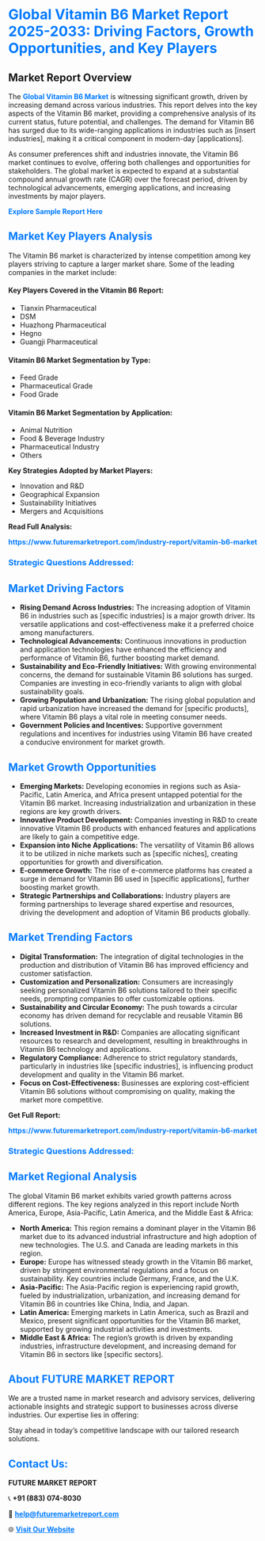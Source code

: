 <h1 style="color: #007BFF;">Global Vitamin B6 Market Report 2025-2033: Driving Factors, Growth Opportunities, and Key Players</h1>

<section id="overview">
<h2>Market Report Overview</h2>
<p>The <a href="https://www.futuremarketreport.com/industry-report/vitamin-b6-market" style="color: #007BFF; text-decoration: none;"><strong>Global Vitamin B6 Market</strong></a> is witnessing significant growth, driven by increasing demand across various industries. This report delves into the key aspects of the Vitamin B6 market, providing a comprehensive analysis of its current status, future potential, and challenges. The demand for Vitamin B6 has surged due to its wide-ranging applications in industries such as [insert industries], making it a critical component in modern-day [applications].</p>
<p>As consumer preferences shift and industries innovate, the Vitamin B6 market continues to evolve, offering both challenges and opportunities for stakeholders. The global market is expected to expand at a substantial compound annual growth rate (CAGR) over the forecast period, driven by technological advancements, emerging applications, and increasing investments by major players.</p>
</section>

<section id="overview">
<p><a href="https://www.futuremarketreport.com/request-sample/reportId=26472" style="color: #007BFF; text-decoration: none;"><strong>Explore Sample Report Here</strong></a></p>
</section>

<section id="key-players">
<h2 style="color: #007BFF;">Market Key Players Analysis</h2>
<p>The Vitamin B6 market is characterized by intense competition among key players striving to capture a larger market share. Some of the leading companies in the market include:</p>
<h4>Key Players Covered in the Vitamin B6 Report:</h4>
<ul><li>Tianxin Pharmaceutical</li><li>DSM</li><li>Huazhong Pharmaceutical</li><li>Hegno</li><li>Guangji Pharmaceutical</li></ul>
<h4>Vitamin B6 Market Segmentation by Type:</h4>
<ul><li>Feed Grade</li><li>Pharmaceutical Grade</li><li>Food Grade</li></ul>

<h4>Vitamin B6 Market Segmentation by Application:</h4>
<ul><li>Animal Nutrition</li><li>Food &amp; Beverage Industry</li><li>Pharmaceutical Industry</li><li>Others</li></ul>
<p><strong>Key Strategies Adopted by Market Players:</strong></p>
<ul>
<li>Innovation and R&D</li>
<li>Geographical Expansion</li>
<li>Sustainability Initiatives</li>
<li>Mergers and Acquisitions</li>
</ul>
</section>

<section>
<p><strong>Read Full Analysis: </strong></p><a href="https://www.futuremarketreport.com/industry-report/vitamin-b6-market" style="color: #007BFF; text-decoration: none;"><strong>https://www.futuremarketreport.com/industry-report/vitamin-b6-market</strong></a>
<h3 style="color: #007BFF;">Strategic Questions Addressed:</h3>
</section>

<section id="driving-factors">
<h2 style="color: #007BFF;">Market Driving Factors</h2>
<ul>
<li><strong>Rising Demand Across Industries:</strong> The increasing adoption of Vitamin B6 in industries such as [specific industries] is a major growth driver. Its versatile applications and cost-effectiveness make it a preferred choice among manufacturers.</li>
<li><strong>Technological Advancements:</strong> Continuous innovations in production and application technologies have enhanced the efficiency and performance of Vitamin B6, further boosting market demand.</li>
<li><strong>Sustainability and Eco-Friendly Initiatives:</strong> With growing environmental concerns, the demand for sustainable Vitamin B6 solutions has surged. Companies are investing in eco-friendly variants to align with global sustainability goals.</li>
<li><strong>Growing Population and Urbanization:</strong> The rising global population and rapid urbanization have increased the demand for [specific products], where Vitamin B6 plays a vital role in meeting consumer needs.</li>
<li><strong>Government Policies and Incentives:</strong> Supportive government regulations and incentives for industries using Vitamin B6 have created a conducive environment for market growth.</li>
</ul>
</section>

<section id="growth-opportunities">
<h2 style="color: #007BFF;">Market Growth Opportunities</h2>
<ul>
<li><strong>Emerging Markets:</strong> Developing economies in regions such as Asia-Pacific, Latin America, and Africa present untapped potential for the Vitamin B6 market. Increasing industrialization and urbanization in these regions are key growth drivers.</li>
<li><strong>Innovative Product Development:</strong> Companies investing in R&D to create innovative Vitamin B6 products with enhanced features and applications are likely to gain a competitive edge.</li>
<li><strong>Expansion into Niche Applications:</strong> The versatility of Vitamin B6 allows it to be utilized in niche markets such as [specific niches], creating opportunities for growth and diversification.</li>
<li><strong>E-commerce Growth:</strong> The rise of e-commerce platforms has created a surge in demand for Vitamin B6 used in [specific applications], further boosting market growth.</li>
<li><strong>Strategic Partnerships and Collaborations:</strong> Industry players are forming partnerships to leverage shared expertise and resources, driving the development and adoption of Vitamin B6 products globally.</li>
</ul>
</section>

<section id="trending-factors">
<h2 style="color: #007BFF;">Market Trending Factors</h2>
<ul>
<li><strong>Digital Transformation:</strong> The integration of digital technologies in the production and distribution of Vitamin B6 has improved efficiency and customer satisfaction.</li>
<li><strong>Customization and Personalization:</strong> Consumers are increasingly seeking personalized Vitamin B6 solutions tailored to their specific needs, prompting companies to offer customizable options.</li>
<li><strong>Sustainability and Circular Economy:</strong> The push towards a circular economy has driven demand for recyclable and reusable Vitamin B6 solutions.</li>
<li><strong>Increased Investment in R&D:</strong> Companies are allocating significant resources to research and development, resulting in breakthroughs in Vitamin B6 technology and applications.</li>
<li><strong>Regulatory Compliance:</strong> Adherence to strict regulatory standards, particularly in industries like [specific industries], is influencing product development and quality in the Vitamin B6 market.</li>
<li><strong>Focus on Cost-Effectiveness:</strong> Businesses are exploring cost-efficient Vitamin B6 solutions without compromising on quality, making the market more competitive.</li>
</ul>
</section>

<section>
<p><strong>Get Full Report: </strong></p><a href="https://www.futuremarketreport.com/industry-report/vitamin-b6-market" style="color: #007BFF; text-decoration: none;"><strong>https://www.futuremarketreport.com/industry-report/vitamin-b6-market</strong></a>
<h3 style="color: #007BFF;">Strategic Questions Addressed:</h3>
</section>


<section id="regional-analysis">
<h2 style="color: #007BFF;">Market Regional Analysis</h2>
<p>The global Vitamin B6 market exhibits varied growth patterns across different regions. The key regions analyzed in this report include North America, Europe, Asia-Pacific, Latin America, and the Middle East & Africa:</p>
<ul>
<li><strong>North America:</strong> This region remains a dominant player in the Vitamin B6 market due to its advanced industrial infrastructure and high adoption of new technologies. The U.S. and Canada are leading markets in this region.</li>
<li><strong>Europe:</strong> Europe has witnessed steady growth in the Vitamin B6 market, driven by stringent environmental regulations and a focus on sustainability. Key countries include Germany, France, and the U.K.</li>
<li><strong>Asia-Pacific:</strong> The Asia-Pacific region is experiencing rapid growth, fueled by industrialization, urbanization, and increasing demand for Vitamin B6 in countries like China, India, and Japan.</li>
<li><strong>Latin America:</strong> Emerging markets in Latin America, such as Brazil and Mexico, present significant opportunities for the Vitamin B6 market, supported by growing industrial activities and investments.</li>
<li><strong>Middle East & Africa:</strong> The region’s growth is driven by expanding industries, infrastructure development, and increasing demand for Vitamin B6 in sectors like [specific sectors].</li>
</ul>
</section>

<footer>
<h2 style="color: #007BFF;">About FUTURE MARKET REPORT</h2>
<p>We are a trusted name in market research and advisory services, delivering actionable insights and strategic support to businesses across diverse industries. Our expertise lies in offering:</p>

<p>Stay ahead in today’s competitive landscape with our tailored research solutions.</p>

<h2 style="color: #007BFF;">Contact Us:</h2>
<p><strong>FUTURE MARKET REPORT</strong></p>
<p>📞 <strong>+91 (883) 074-8030</strong></p>
<p>📧 <strong><a href="mailto:help@futuremarketreport.com" style="color: #007BFF;">help@futuremarketreport.com</a></strong></p>
<p>🌐 <strong><a href="https://www.futuremarketreport.com/" style="color: #007BFF;">Visit Our Website</a></strong></p>
</footer>